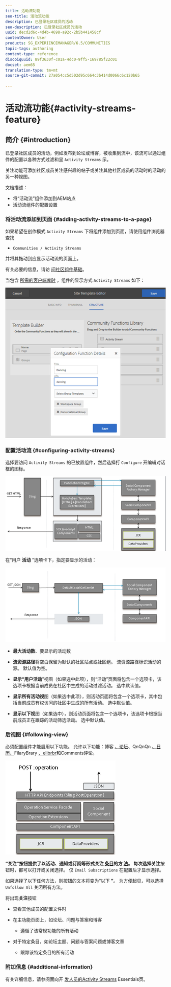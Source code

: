 ```yaml
---
title: 活动流功能
seo-title: 活动流功能
description: 已登录社区成员的活动
seo-description: 已登录社区成员的活动
uuid: decd2d6c-4d4b-4698-a92c-2b5b441458cf
contentOwner: User
products: SG_EXPERIENCEMANAGER/6.5/COMMUNITIES
topic-tags: authoring
content-type: reference
discoiquuid: 89f3630f-c01a-4dc0-9ff5-169785f22c01
docset: aem65
translation-type: tm+mt
source-git-commit: 27a054cc5d502d95c664c3b414d0066c6c120b65

---
```



# 活动流功能{#activity-streams-feature}

## 简介 {#introduction}

已登录社区成员的活动，例如发布到论坛或博客，被收集到流中，该流可以通过组件的配置以各种方式过滤和显 `Activity Streams` 示。

关注功能可添加社区成员关注感兴趣的帖子或关注其他社区成员的活动时的活动的另一种视图。

文档描述：

* 将“活动流”组件添加到AEM站点
* 活动流组件的配置设置

### 将活动流添加到页面 {#adding-activity-streams-to-a-page}

如果希望在创作模式 `Activity Streams` 下将组件添加到页面，请使用组件浏览器查找

* `Communities / Activity Streams`

并将其拖动到应显示活动流的页面上。

有关必要的信息，请访 [问社区组件基础](/help/communities/basics.md)。

当包含 [所需的客户端库时](/help/communities/essentials-activities.md#essentials-for-client-side) ，组件的显示方式 `Activity Streams` 如下：

![chlimage_1-24](assets/chlimage_1-24.png)

### 配置活动流 {#configuring-activity-streams}

选择要访问 `Activity Streams` 的已放置组件，然后选择打 `Configure` 开编辑对话框的图标。

![chlimage_1-25](assets/chlimage_1-25.png)

在“用户 **活动** ”选项卡下，指定要显示的活动：

![chlimage_1-26](assets/chlimage_1-26.png)

* **最大活动数**、要显示的活动数

* **流资源路径**&#x200B;将空白保留为默认的社区站点或社区组。 流资源路径标识活动的源。 默认值为空。

* **显示“用户活动**”视图（如果选中此项），则“活动”页面将包含一个选项卡，该选项卡根据当前成员在社区中生成的活动过滤活动。 选中默认值。

* **显示所有活动视**&#x200B;图（如果选中此项），则活动页面将包含一个选项卡，其中包括当前成员有权访问的社区中生成的所有活动。 选中默认值。

* **显示以下视**&#x200B;图（如果选中），则活动页面将包含一个选项卡，该选项卡根据当前成员正在跟踪的活动筛选活动。 选中默认值。

### 后视图 {#following-view}

必须配置组件才能启用以下功能。 允许以下功能：博客 [、论坛](/help/communities/blog-feature.md)、QnQnQn [、日历、](/help/communities/forum.md)FilaryBrary [、elibrbr](/help/communities/working-with-qna.md)[](/help/communities/calendar.md)[](/help/communities/file-library.md)[](/help/communities/comments.md)和Comments评论。

![chlimage_1-27](assets/chlimage_1-27.png)

**“关注”**按钮提供了以活动、通知或订阅等形式关注 [条目](/help/communities/notifications.md)的方 [法](/help/communities/subscriptions.md)。 每次选择**关注**按钮时，都可以打开或关闭选择。 仅 `Email Subscriptions` 在配置后才显示选择。

如果选择了以下任何方法，则按钮的文本将变为“以下 **”**。 为方便起见，可以选择 `Unfollow All` 关闭所有方法。

将出现**关注**按钮

* 查看其他成员的配置文件时
* 在主功能页面上，如论坛、问题与答案和博客

   * 遵循了该常规功能的所有活动

* 对于特定条目，如论坛主题、问题与答案问题或博客文章

   * 跟踪该特定条目的所有活动

### 附加信息 {#additional-information}

有关详细信息，请参阅面向开 [发人员的Activity Streams](/help/communities/essentials-activities.md) Essentials页。
